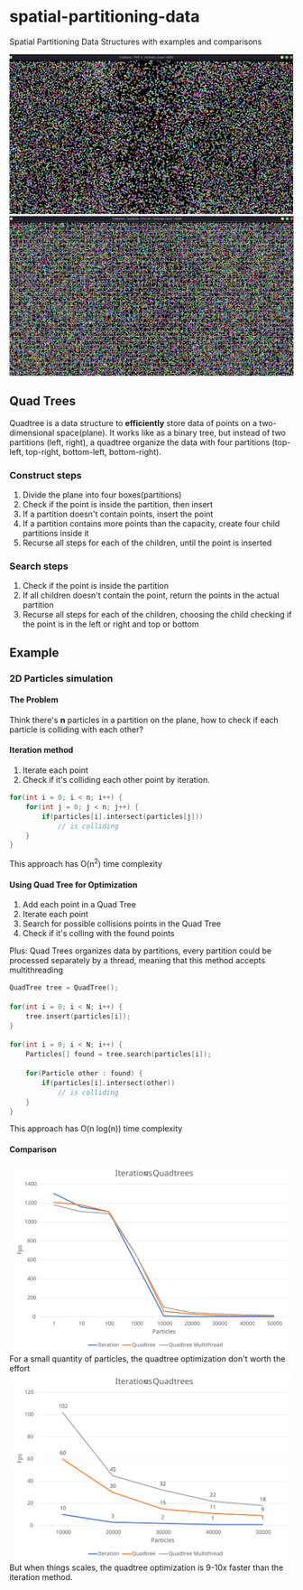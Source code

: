 # spatial-partitioning-data
Spatial Partitioning Data Structures with examples and comparisons

![Iteration](resources/greedy.png)
![QuadTree](resources/quadtree.png)
## Quad Trees
Quadtree is a data structure to **efficiently** store data of points on a two-dimensional space(plane). It works like as a binary tree,
but instead of two partitions (left, right), a quadtree organize the data with four partitions (top-left, top-right, bottom-left, bottom-right).

### Construct steps
1. Divide the plane into four boxes(partitions)
2. Check if the point is inside the partition, then insert
3. If a partition doesn't contain points, insert the point
4. If a partition contains more points than the capacity, create four child partitions inside it
5. Recurse all steps for each of the children, until the point is inserted

### Search steps
1. Check if the point is inside the partition
2. If all children doesn't contain the point, return the points in the actual partition
3. Recurse all steps for each of the children, choosing the child checking if the point is in the left or right and top or bottom 

## Example
### 2D Particles simulation
#### The Problem
Think there's **n** particles in a partition on the plane, how to check if each particle is colliding with each other?
#### Iteration method
1. Iterate each point
2. Check if it's colliding each other point by iteration.

```cpp
for(int i = 0; i < n; i++) {
    for(int j = 0; j < n; j++) {
        if(particles[i].intersect(particles[j]))
            // is colliding
    }
}
```

This approach has O(n<sup>2</sup>) time complexity

#### Using Quad Tree for Optimization
1. Add each point in a Quad Tree
2. Iterate each point
3. Search for possible collisions points in the Quad Tree
4. Check if it's colling with the found points

Plus: Quad Trees organizes data by partitions, every partition could be processed separately by a thread, meaning that this method accepts multithreading

```cpp
QuadTree tree = QuadTree();

for(int i = 0; i < N; i++) {
    tree.insert(particles[i]);
}

for(int i = 0; i < N; i++) {
    Particles[] found = tree.search(particles[i]);
    
    for(Particle other : found) {
        if(particles[i].intersect(other))
            // is colliding
    }
}

```

This approach has O(n log(n)) time complexity

#### Comparison
<center>
<img alt="Full Graph" src="resources/grafico.svg" width="500px"/>
</center>
For a small quantity of particles, the quadtree optimization don't worth the effort
<center>
<img alt="Focused Graph" src="resources/grafico_focado.svg" width="500px"/>
</center>
But when things scales, the quadtree optimization is 9-10x faster than the iteration method.
